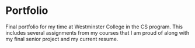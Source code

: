 # Portfolio
 Final portfolio for my time at Westminster College in the CS program. This includes several assignments from my courses that I am proud of along with my final senior project and my current resume.
